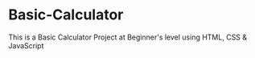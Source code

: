 # Basic-Calculator
This is a Basic Calculator Project at Beginner's level using HTML, CSS & JavaScript
